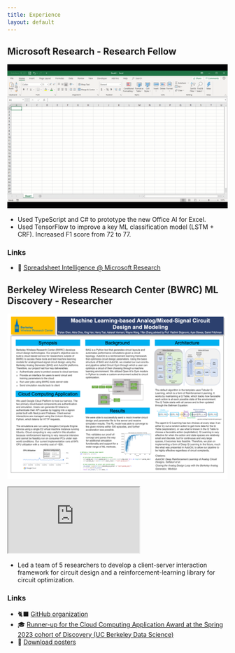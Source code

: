 ```yaml
---
title: Experience
layout: default
---
```


## Microsoft Research - Research Fellow

![Spreadsheet Intelligence](assets/images/Spreadsheet_Intelligence.gif)

- Used TypeScript and C# to prototype the new Office AI for Excel.
- Used TensorFlow to improve a key ML classification model (LSTM + CRF). Increased F1 score from 72 to 77.

### Links

- 🔭 [Spreadsheet Intelligence @ Microsoft Research](https://www.microsoft.com/en-us/research/project/spreadsheet-intelligence/ "Spreadsheet Intelligence")

## Berkeley Wireless Research Center (BWRC) ML Discovery - Researcher

![Poster](assets/images/AMS_ML_Poster.png)

<iframe src="https://cktgym-1.web.app/" title="CktGym"></iframe>

- Led a team of 5 researchers to develop a client-server interaction framework for circuit design and a reinforcement-learning library for circuit optimization.

### Links

- 🐈‍⬛ [GitHub organization](https://github.com/BWRC-AMS-ML-Discovery "BWRC-AMS-ML-Discovery")
- 🎓 [Runner-up for the Cloud Computing Application Award at the Spring 2023 cohort of Discovery (UC Berkeley Data Science)](https://data.berkeley.edu/spring-2023-data-science-discovery-showcase-highlights "Spring 2023 Data Science Discovery Showcase Highlights")
- 📂 [Download posters](https://drive.google.com/drive/folders/1b1sjmVJH7EwcdUiGcZRs_Y35F_5HFe8X "Posters")
